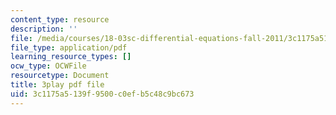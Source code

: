 ```yaml
---
content_type: resource
description: ''
file: /media/courses/18-03sc-differential-equations-fall-2011/3c1175a5139f9500c0efb5c48c9bc673_pDfQHohL4Xs.pdf
file_type: application/pdf
learning_resource_types: []
ocw_type: OCWFile
resourcetype: Document
title: 3play pdf file
uid: 3c1175a5-139f-9500-c0ef-b5c48c9bc673
---
```

